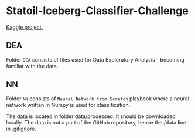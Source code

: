 # Statoil-Iceberg-Classifier-Challenge

[Kaggle project.](https://www.kaggle.com/c/statoil-iceberg-classifier-challenge)

## DEA
Folder `DEA` consists of files used for Data Exploratory Analysis - becoming familiar with the data.

## NN
Folder `NN` consists of `Neural Network from Scratch` playbook where a neural network written in Numpy is used for classification.

The data is located in folder data/processed. It should be downloaded locally.
The data is not a part of the GitHub repository, hence the /data line in .gitignore.

